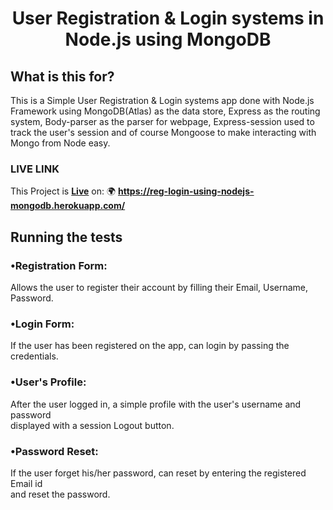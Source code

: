 <h1 align="center">
    <b>User Registration & Login systems in<br> Node.js using MongoDB </b> 
<br>
</h1>


## What is this for?
This is a Simple User Registration & Login systems app done with Node.js Framework using MongoDB(Atlas) as the data store, Express as the routing system, Body-parser as the parser for webpage, Express-session used  to track the user's session and of course Mongoose to make interacting with Mongo from Node easy.


### LIVE LINK
This Project is **[Live](https://reg-login-using-nodejs-mongodb.herokuapp.com/)** on: 🌍 **https://reg-login-using-nodejs-mongodb.herokuapp.com/**

## Running the tests

### •Registration Form:
Allows the user to register their account by filling their Email, Username, Password.

### •Login Form:
If the user has been registered on the app, can login by passing the credentials.

### •User's Profile:
After the user logged in, a simple profile with the user's username and password <br>displayed with a session Logout button.

### •Password Reset:
If the user forget his/her password, can reset by entering the registered Email id <br>and reset the password.
